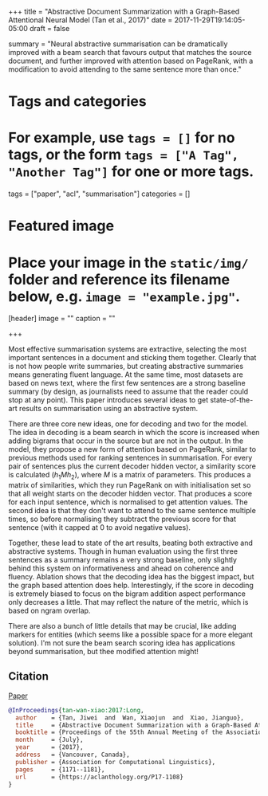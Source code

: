 +++
title = "Abstractive Document Summarization with a Graph-Based Attentional Neural Model (Tan et al., 2017)"
date = 2017-11-29T19:14:05-05:00
draft = false

summary = "Neural abstractive summarisation can be dramatically improved with a beam search that favours output that matches the source document, and further improved with attention based on PageRank, with a modification to avoid attending to the same sentence more than once."

# Tags and categories
# For example, use `tags = []` for no tags, or the form `tags = ["A Tag", "Another Tag"]` for one or more tags.
tags = ["paper", "acl", "summarisation"]
categories = []

# Featured image
# Place your image in the `static/img/` folder and reference its filename below, e.g. `image = "example.jpg"`.
[header]
image = ""
caption = ""

+++

Most effective summarisation systems are extractive, selecting the most important sentences in a document and sticking them together.
Clearly that is not how people write summaries, but creating abstractive summaries means generating fluent language.
At the same time, most datasets are based on news text, where the first few sentences are a strong baseline summary (by design, as journalists need to assume that the reader could stop at any point).
This paper introduces several ideas to get state-of-the-art results on summarisation using an abstractive system.

There are three core new ideas, one for decoding and two for the model.
The idea in decoding is a beam search in which the score is increased when adding bigrams that occur in the source but are not in the output.
In the model, they propose a new form of attention based on PageRank, similar to previous methods used for ranking sentences in summarisation.
For every pair of sentences plus the current decoder hidden vector, a similarity score is calculated ($h_1 M h_2$), where $M$ is a matrix of parameters.
This produces a matrix of similarities, which they run PageRank on with initialisation set so that all weight starts on the decoder hidden vector.
That produces a score for each input sentence, which is normalised to get attention values.
The second idea is that they don't want to attend to the same sentence multiple times, so before normalising they subtract the previous score for that sentence (with it capped at 0 to avoid negative values).

Together, these lead to state of the art results, beating both extractive and abstractive systems.
Though in human evaluation using the first three sentences as a summary remains a very strong baseline, only slightly behind this system on informativeness and ahead on coherence and fluency.
Ablation shows that the decoding idea has the biggest impact, but the graph based attention does help.
Interestingly, if the score in decoding is extremely biased to focus on the bigram addition aspect performance only decreases a little.
That may reflect the nature of the metric, which is based on ngram overlap.

There are also a bunch of little details that may be crucial, like adding markers for entities (which seems like a possible space for a more elegant solution).
I'm not sure the beam search scoring idea has applications beyond summarisation, but thee modified attention might!

## Citation

[Paper](https://aclanthology.org/P17-1108)

```bibtex
@InProceedings{tan-wan-xiao:2017:Long,
  author    = {Tan, Jiwei  and  Wan, Xiaojun  and  Xiao, Jianguo},
  title     = {Abstractive Document Summarization with a Graph-Based Attentional Neural Model},
  booktitle = {Proceedings of the 55th Annual Meeting of the Association for Computational Linguistics (Volume 1: Long Papers)},
  month     = {July},
  year      = {2017},
  address   = {Vancouver, Canada},
  publisher = {Association for Computational Linguistics},
  pages     = {1171--1181},
  url       = {https://aclanthology.org/P17-1108}
}
```
